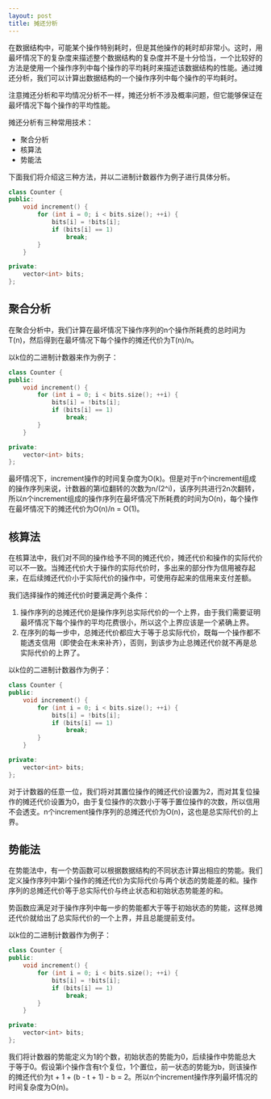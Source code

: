 ```yaml
---
layout: post
title: 摊还分析
---
```


在数据结构中，可能某个操作特别耗时，但是其他操作的耗时却非常小。这时，用最坏情况下的复杂度来描述整个数据结构的复杂度并不是十分恰当，一个比较好的方法是使用一个操作序列中每个操作的平均耗时来描述该数据结构的性能。通过摊还分析，我们可以计算出数据结构的一个操作序列中每个操作的平均耗时。

注意摊还分析和平均情况分析不一样，摊还分析不涉及概率问题，但它能够保证在最坏情况下每个操作的平均性能。

摊还分析有三种常用技术：

* 聚合分析
* 核算法
* 势能法

下面我们将介绍这三种方法，并以二进制计数器作为例子进行具体分析。

```c++
class Counter {
public:
    void increment() {
        for (int i = 0; i < bits.size(); ++i) {
            bits[i] = !bits[i];
            if (bits[i] == 1)
                break;
        }
    }

private:
    vector<int> bits;
};
```

## 聚合分析

在聚合分析中，我们计算在最坏情况下操作序列的n个操作所耗费的总时间为T(n)，然后得到在最坏情况下每个操作的摊还代价为T(n)/n。

以k位的二进制计数器来作为例子：

```c++
class Counter {
public:
    void increment() {
        for (int i = 0; i < bits.size(); ++i) {
            bits[i] = !bits[i];
            if (bits[i] == 1)
                break;
        }
    }

private:
    vector<int> bits;
};
```

最坏情况下，increment操作的时间复杂度为O(k)。但是对于n个increment组成的操作序列来说，计数器的第i位翻转的次数为n/(2^i)，该序列共进行2n次翻转，所以n个increment组成的操作序列在最坏情况下所耗费的时间为O(n)，每个操作在最坏情况下的摊还代价为O(n)/n = O(1)。

## 核算法

在核算法中，我们对不同的操作给予不同的摊还代价，摊还代价和操作的实际代价可以不一致。当摊还代价大于操作的实际代价时，多出来的部分作为信用被存起来，在后续摊还代价小于实际代价的操作中，可使用存起来的信用来支付差额。

我们选择操作的摊还代价时要满足两个条件：

1. 操作序列的总摊还代价是操作序列总实际代价的一个上界，由于我们需要证明最坏情况下每个操作的平均花费很小，所以这个上界应该是一个紧确上界。
2. 在序列的每一步中，总摊还代价都应大于等于总实际代价，既每一个操作都不能透支信用（即使会在未来补齐），否则，到该步为止总摊还代价就不再是总实际代价的上界了。

以k位的二进制计数器作为例子：

```c++
class Counter {
public:
    void increment() {
        for (int i = 0; i < bits.size(); ++i) {
            bits[i] = !bits[i];
            if (bits[i] == 1)
                break;
        }
    }

private:
    vector<int> bits;
};
```

对于计数器的任意一位，我们将对其置位操作的摊还代价设置为2，而对其复位操作的摊还代价设置为0，由于复位操作的次数小于等于置位操作的次数，所以信用不会透支。n个increment操作序列的总摊还代价为O(n)，这也是总实际代价的上界。

## 势能法

在势能法中，有一个势函数可以根据数据结构的不同状态计算出相应的势能。我们定义操作序列中第i个操作的摊还代价为实际代价与两个状态的势能差的和。操作序列的总摊还代价等于总实际代价与终止状态和初始状态势能差的和。

势函数应满足对于操作序列中每一步的势能都大于等于初始状态的势能，这样总摊还代价就给出了总实际代价的一个上界，并且总能提前支付。

以k位的二进制计数器作为例子：

```c++
class Counter {
public:
    void increment() {
        for (int i = 0; i < bits.size(); ++i) {
            bits[i] = !bits[i];
            if (bits[i] == 1)
                break;
        }
    }

private:
    vector<int> bits;
};
```

我们将计数器的势能定义为1的个数，初始状态的势能为0，后续操作中势能总大于等于0。假设第i个操作含有t个复位，1个置位，前一状态的势能为b，则该操作的摊还代价为t + 1 + (b - t + 1) - b = 2。所以n个increment操作序列最坏情况的时间复杂度为O(n)。
